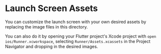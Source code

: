 # Launch Screen Assets

You can customize the launch screen with your own desired assets by replacing the image files in this
directory.

You can also do it by opening your Flutter project's Xcode project with `open ios/Runner.xcworkspace`,
selecting `Runner/Assets.xcassets` in the Project Navigator and dropping in the desired images.